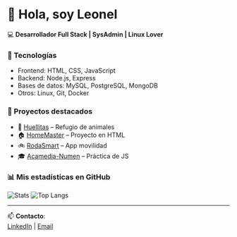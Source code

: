 # 👋 Hola, soy Leonel  

💻 **Desarrollador Full Stack | SysAdmin | Linux Lover**  

### 🚀 Tecnologías
- Frontend: HTML, CSS, JavaScript  
- Backend: Node.js, Express  
- Bases de datos: MySQL, PostgreSQL, MongoDB  
- Otros: Linux, Git, Docker  

### 📂 Proyectos destacados
- 🐾 [Huellitas](https://github.com/KarenBuenoVillalobos/Huellitas) – Refugio de animales  
- 🏠 [HomeMaster](https://github.com/LeonelGirett/HomeMaster) – Proyecto en HTML  
- 🚲 [RodaSmart](https://github.com/LeonelGirett/RodaSmart) – App movilidad  
- 🎓 [Acamedia-Numen](https://github.com/LeonelGirett/Acamedia-Numen) – Práctica de JS  

### 📊 Mis estadísticas en GitHub
![Stats](https://github-readme-stats.vercel.app/api?username=LeonelGirett&show_icons=true&theme=radical)
![Top Langs](https://github-readme-stats.vercel.app/api/top-langs/?username=LeonelGirett&layout=compact&theme=radical)

---

📫 **Contacto**:  
[LinkedIn](https://www.linkedin.com/in/TU-LINK) | [Email](mailto:TU-EMAIL@example.com)
